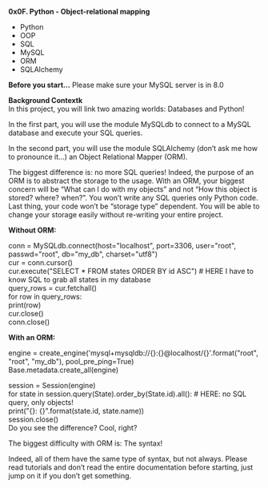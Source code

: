 **0x0F. Python - Object-relational mapping**

* Python
* OOP
* SQL
* MySQL
* ORM
* SQLAlchemy

**Before you start…** 
Please make sure your MySQL server is in 8.0

**Background Contextk**  
In this project, you will link two amazing worlds: Databases and Python!

In the first part, you will use the module MySQLdb to connect to a MySQL database and execute your SQL queries.

In the second part, you will use the module SQLAlchemy (don’t ask me how to pronounce it…) an Object Relational Mapper (ORM).

The biggest difference is: no more SQL queries! Indeed, the purpose of an ORM is to abstract the storage to the usage. With an ORM, your biggest concern will be “What can I do with my objects” and not “How this object is stored? where? when?”. You won’t write any SQL queries only Python code. Last thing, your code won’t be “storage type” dependent. You will be able to change your storage easily without re-writing your entire project.

**Without ORM:**

conn = MySQLdb.connect(host="localhost", port=3306, user="root", passwd="root", db="my_db", charset="utf8")  
cur = conn.cursor()  
cur.execute("SELECT * FROM states ORDER BY id ASC") # HERE I have to know SQL to grab all states in my database  
query_rows = cur.fetchall()  
for row in query_rows:  
    print(row)  
cur.close()  
conn.close()  

**With an ORM:**  

engine = create_engine('mysql+mysqldb://{}:{}@localhost/{}'.format("root", "root", "my_db"), pool_pre_ping=True)  
Base.metadata.create_all(engine)  

session = Session(engine)  
for state in session.query(State).order_by(State.id).all(): # HERE: no SQL query, only objects!  
    print("{}: {}".format(state.id, state.name))   
session.close()  
Do you see the difference? Cool, right?  

The biggest difficulty with ORM is: The syntax!  

Indeed, all of them have the same type of syntax, but not always. Please read tutorials and don’t read the entire documentation before starting, just jump on it if you don’t get something.
